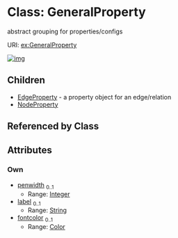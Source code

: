 
# Class: GeneralProperty


abstract grouping for properties/configs

URI: [ex:GeneralProperty](https://w3id.org/kgviz/GeneralProperty)


[![img](https://yuml.me/diagram/nofunky;dir:TB/class/[NodeProperty],[GeneralProperty&#124;penwidth:integer%20%3F;label:string%20%3F;fontcolor:Color%20%3F]^-[NodeProperty],[GeneralProperty]^-[EdgeProperty],[EdgeProperty])](https://yuml.me/diagram/nofunky;dir:TB/class/[NodeProperty],[GeneralProperty&#124;penwidth:integer%20%3F;label:string%20%3F;fontcolor:Color%20%3F]^-[NodeProperty],[GeneralProperty]^-[EdgeProperty],[EdgeProperty])

## Children

 * [EdgeProperty](EdgeProperty.md) - a property object for an edge/relation
 * [NodeProperty](NodeProperty.md)

## Referenced by Class


## Attributes


### Own

 * [penwidth](penwidth.md)  <sub>0..1</sub>
     * Range: [Integer](types/Integer.md)
 * [label](label.md)  <sub>0..1</sub>
     * Range: [String](types/String.md)
 * [fontcolor](fontcolor.md)  <sub>0..1</sub>
     * Range: [Color](types/Color.md)
